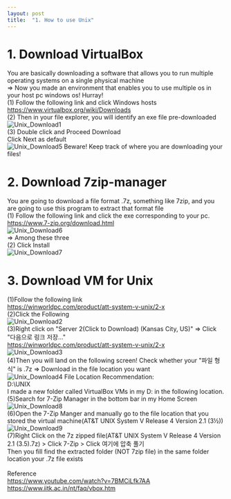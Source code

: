 ```yaml
---
layout: post
title:  "1. How to use Unix"
---
```

# 1. Download VirtualBox
You are basically downloading a software that allows you to run multiple operating systems on a single physical machine <br/>
=> Now you made an environment that enables you to use multiple os in your host pc windows os! Hurray! <br/>
(1) Follow the following link and click Windows hosts <br/>
https://www.virtualbox.org/wiki/Downloads <br/>
(2) Then in your file explorer, you will identify an exe file pre-downloaded <br/>
![Unix_Download1](https://github.com/growingpenguin/growingpenguin.github.io/assets/110277903/39946e0c-c7c3-43f0-8182-483dfbe6e189) <br/>
(3) Double click and Proceed Download <br/>
Click Next as default <br/>
![Unix_Download5](https://github.com/growingpenguin/growingpenguin.github.io/assets/110277903/cc602d4f-64a7-4d74-ab08-048263759ba4)
Beware! Keep track of where you are downloading your files! <br/>

# 2. Download 7zip-manager
You are going to download a file format .7z, something like 7zip, and you are going to use this program to extract that format file <br/>
(1) Follow the following link and click the exe corresponding to your pc. <br/>
https://www.7-zip.org/download.html <br/>
![Unix_Download6](https://github.com/growingpenguin/growingpenguin.github.io/assets/110277903/da9ec083-4386-4420-88ca-3fdd86f5d2bb) <br/>
=> Among these three <br/>
(2) Click Install <br/>
![Unix_Download7](https://github.com/growingpenguin/growingpenguin.github.io/assets/110277903/cf6e95b2-993d-463e-a526-e1f568d27491) <br/>



# 3. Download VM for Unix 
(1)Follow the following link <br/>
https://winworldpc.com/product/att-system-v-unix/2-x <br/>
(2)Click the Following  <br/>
![Unix_Download2](https://github.com/growingpenguin/growingpenguin.github.io/assets/110277903/7488d551-c945-4f7e-ac54-4a0a5159cc9e) <br/>
(3)Right click on  "Server 2(Click to Download) (Kansas City, US)" => Click "다음으로 링크 저장..." <br/> 
https://winworldpc.com/product/att-system-v-unix/2-x <br/>
![Unix_Download3](https://github.com/growingpenguin/growingpenguin.github.io/assets/110277903/f0938230-050a-4d23-aa3b-cdf9df4ea453) <br/>
(4)Then you will land on the following screen! Check whether your "파일 형식" is .7z  => Download in the file location you want <br/>
![Unix_Download4](https://github.com/growingpenguin/growingpenguin.github.io/assets/110277903/c54d2392-d22e-480c-a973-0b4c6f104e7f)
File Location Recommendation: <br/>
D:\UNIX <br/>
I made a new folder called VirtualBox VMs in my D: in the following location. <br/>
(5)Search for 7-Zip Manager in the bottom bar in my Home Screen  <br/>
![Unix_Download8](https://github.com/growingpenguin/growingpenguin.github.io/assets/110277903/38514c18-64d7-4324-a5e7-e3cd085d61d4) <br/>
(6)Open the 7-Zip Manger and manually go to the file location that you stored the virtual machine(AT&T UNIX System V Release 4 Version 2.1 (3½)) <br/>
![Unix_Download9](https://github.com/growingpenguin/growingpenguin.github.io/assets/110277903/7108b70c-e957-461a-834b-179a72a726be) <br/>
(7)Right Click on the 7z zipped file(AT&T UNIX System V Release 4 Version 2.1 (3.5).7z) > Click 7-Zip > Click 여기에 압축 풀기 <br/>
Then you fill find the extracted folder (NOT 7zip file) in the same folder location your .7z file exists <br/>
<br/>
Reference <br/>
https://www.youtube.com/watch?v=7BMCiLfk7AA <br/>
https://www.iitk.ac.in/nt/faq/vbox.htm <br/>

